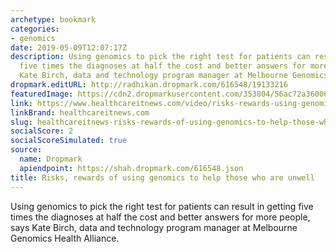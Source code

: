 ```yaml
---
archetype: bookmark
categories:
- genomics
date: 2019-05-09T12:07:17Z
description: Using genomics to pick the right test for patients can result in getting
  five times the diagnoses at half the cost and better answers for more people, says
  Kate Birch, data and technology program manager at Melbourne Genomics Health Alliance.
dropmark.editURL: http://radhikan.dropmark.com/616548/19133216
featuredImage: https://cdn2.dropmarkusercontent.com/353804/56ac72a36006ec19a73a9bd8ea5d866d6d68e461bcd3676d9a4063ec3af2e49c/thumbnail/Birch.jpg?Expires=1557430062&Signature=M3A~aJ62wiyOtzx2~yhAcWtAUUh2qpB5R4TSba6J8Tv1qOexMAWOX4cOZyfiq0F-oAB~C0uUyKtrK1kU114dJIvQqLkx8c3fC5e5XmqYZ~s9mrr29eI9NbzaU7P6z7o56dHmmCDtC-DZe9cHfV-MmMQkow5ZoihuoLcUzDc9aBahsYJKUK96BJfNH0fWZdpp0UuGUcdsywJtFJg6ul-GflnVKvWCP2QCiTCOTaJ~tFIygDLEDTJ64p7q0TWtjszrO00In22z9AQqej9p1OA1ViN-ov89N3wiWtuIgcIdiBPSVwJ-zFYlgK17DT8zekKa21efTvJaSCTazNhC2E9hWg__&Key-Pair-Id=APKAITQYWVEN757ZA4KQ
link: https://www.healthcareitnews.com/video/risks-rewards-using-genomics-help-those-who-are-unwell
linkBrand: healthcareitnews.com
slug: healthcareitnews-risks-rewards-of-using-genomics-to-help-those-who-are-unwell
socialScore: 2
socialScoreSimulated: true
source:
  name: Dropmark
  apiendpoint: https://shah.dropmark.com/616548.json
title: Risks, rewards of using genomics to help those who are unwell
---
```

Using genomics to pick the right test for patients can result in getting five times the diagnoses at half the cost and better answers for more people, says Kate Birch, data and technology program manager at Melbourne Genomics Health Alliance.